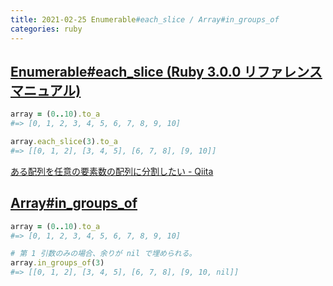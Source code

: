 ```yaml
---
title: 2021-02-25 Enumerable#each_slice / Array#in_groups_of
categories: ruby
---
```


## [Enumerable#each_slice (Ruby 3.0.0 リファレンスマニュアル)](https://docs.ruby-lang.org/ja/latest/method/Enumerable/i/each_slice.html)

```rb
array = (0..10).to_a
#=> [0, 1, 2, 3, 4, 5, 6, 7, 8, 9, 10]

array.each_slice(3).to_a
#=> [[0, 1, 2], [3, 4, 5], [6, 7, 8], [9, 10]]
```

[ある配列を任意の要素数の配列に分割したい - Qiita](https://qiita.com/QUANON/items/749f4a2a79dafdaff57f)

## [Array#in_groups_of](https://railsdoc.github.io/classes/Array.html#method-i-in_groups_of)

```rb
array = (0..10).to_a
#=> [0, 1, 2, 3, 4, 5, 6, 7, 8, 9, 10]

# 第 1 引数のみの場合、余りが nil で埋められる。
array.in_groups_of(3)
#=> [[0, 1, 2], [3, 4, 5], [6, 7, 8], [9, 10, nil]]
```
